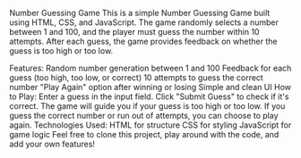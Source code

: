 Number Guessing Game
This is a simple Number Guessing Game built using HTML, CSS, and JavaScript. The game randomly selects a number between 1 and 100, and the player must guess the number within 10 attempts. After each guess, the game provides feedback on whether the guess is too high or too low.

Features:
Random number generation between 1 and 100
Feedback for each guess (too high, too low, or correct)
10 attempts to guess the correct number
"Play Again" option after winning or losing
Simple and clean UI
How to Play:
Enter a guess in the input field.
Click "Submit Guess" to check if it's correct.
The game will guide you if your guess is too high or too low.
If you guess the correct number or run out of attempts, you can choose to play again.
Technologies Used:
HTML for structure
CSS for styling
JavaScript for game logic
Feel free to clone this project, play around with the code, and add your own features!
